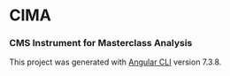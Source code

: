 # CIMA

### CMS Instrument for Masterclass Analysis

This project was generated with [Angular CLI](https://github.com/angular/angular-cli) version 7.3.8.
